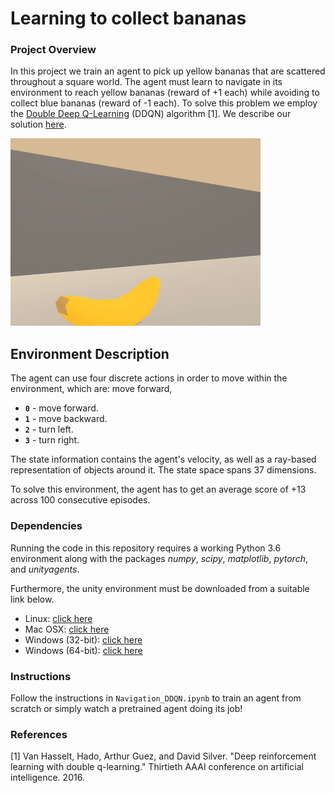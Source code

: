 [//]: # (Image References)

[image1]: img/trained_agent.gif "Trained Agent"

# Learning to collect bananas

### Project Overview

In this project we train an agent to pick up yellow bananas that are scattered throughout a square world. The agent
 must learn to navigate in its environment to reach yellow bananas (reward of +1 each) while avoiding to collect
 blue bananas (reward of -1 each). To solve this problem we employ the [Double Deep Q-Learning](https://www.aaai.org/ocs/index.php/AAAI/AAAI16/paper/viewPaper/12389) (DDQN) algorithm [1].
We describe our solution [here](readme.md). 


![Trained Agent][image1]

## Environment Description

The agent can use four discrete actions in order to move within the environment, which are:
 move forward,
 - **`0`** - move forward.
 - **`1`** - move backward.
 - **`2`** - turn left.
 - **`3`** - turn right.

The state information contains the agent's velocity, as well as a ray-based representation of objects around it. The
 state space spans 37 dimensions.
 
To solve this environment, the agent has to get an average score of +13 across 100 consecutive episodes.

### Dependencies

Running the code in this repository requires a working Python 3.6 environment along with the packages *numpy*, *scipy*, *matplotlib*, *pytorch*, and *unityagents*.

Furthermore, the unity environment must be downloaded from a suitable link below.
  - Linux: [click here](https://s3-us-west-1.amazonaws.com/udacity-drlnd/P1/Banana/Banana_Linux.zip)
  - Mac OSX: [click here](https://s3-us-west-1.amazonaws.com/udacity-drlnd/P1/Banana/Banana.app.zip)
  - Windows (32-bit): [click here](https://s3-us-west-1.amazonaws.com/udacity-drlnd/P1/Banana/Banana_Windows_x86.zip)
  - Windows (64-bit): [click here](https://s3-us-west-1.amazonaws.com/udacity-drlnd/P1/Banana/Banana_Windows_x86_64.zip) 

### Instructions

Follow the instructions in `Navigation_DDQN.ipynb` to train an agent from scratch or simply watch a pretrained agent
 doing its job!

### References
[1] Van Hasselt, Hado, Arthur Guez, and David Silver. "Deep reinforcement learning with double q-learning." Thirtieth AAAI conference on artificial intelligence. 2016.